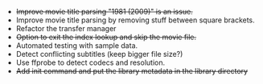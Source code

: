 * ~~Improve movie title parsing "1981 (2009)" is an issue.~~
* Improve movie title parsing by removing stuff between square brackets.
* Refactor the transfer manager
* ~~Option to exit the index lookup and skip the movie file.~~
* Automated testing with sample data.
* Detect conflicting subtitles (keep bigger file size?)
* Use ffprobe to detect codecs and resolution.
* ~~Add init command and put the library metadata in the library directory~~
